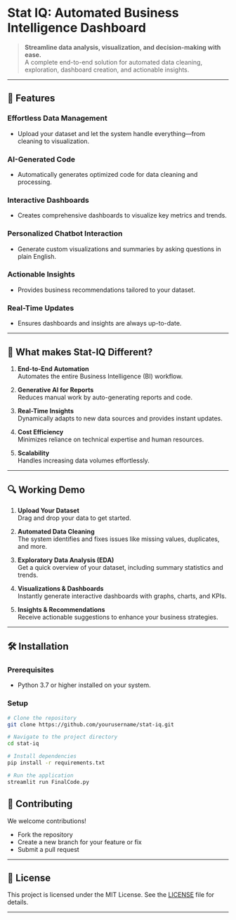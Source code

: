 # **Stat IQ: Automated Business Intelligence Dashboard**  

> **Streamline data analysis, visualization, and decision-making with ease.**  
> A complete end-to-end solution for automated data cleaning, exploration, dashboard creation, and actionable insights.  

---

## 🚀 **Features**  

### **Effortless Data Management**  
- Upload your dataset and let the system handle everything—from cleaning to visualization.  

### **AI-Generated Code**  
- Automatically generates optimized code for data cleaning and processing.  

### **Interactive Dashboards**  
- Creates comprehensive dashboards to visualize key metrics and trends.  

### **Personalized Chatbot Interaction**  
- Generate custom visualizations and summaries by asking questions in plain English.  

### **Actionable Insights**  
- Provides business recommendations tailored to your dataset.  

### **Real-Time Updates**  
- Ensures dashboards and insights are always up-to-date.  

---

## 🎯 **What makes Stat-IQ Different?**

1. **End-to-End Automation**  
   Automates the entire Business Intelligence (BI) workflow.  

2. **Generative AI for Reports**  
   Reduces manual work by auto-generating reports and code.  

3. **Real-Time Insights**  
   Dynamically adapts to new data sources and provides instant updates.  

4. **Cost Efficiency**  
   Minimizes reliance on technical expertise and human resources.  

5. **Scalability**  
   Handles increasing data volumes effortlessly.  

---

## 🔍 **Working Demo**  

1. **Upload Your Dataset**  
   Drag and drop your data to get started.  

2. **Automated Data Cleaning**  
   The system identifies and fixes issues like missing values, duplicates, and more.  

3. **Exploratory Data Analysis (EDA)**  
   Get a quick overview of your dataset, including summary statistics and trends.  

4. **Visualizations & Dashboards**  
   Instantly generate interactive dashboards with graphs, charts, and KPIs.  

5. **Insights & Recommendations**  
   Receive actionable suggestions to enhance your business strategies.  

---

## 🛠️ **Installation**  

### **Prerequisites**  
- Python 3.7 or higher installed on your system.  

### **Setup**  

```bash
# Clone the repository  
git clone https://github.com/yourusername/stat-iq.git  

# Navigate to the project directory  
cd stat-iq  

# Install dependencies  
pip install -r requirements.txt  

# Run the application  
streamlit run FinalCode.py  
```

## 🤝 **Contributing**  

We welcome contributions!  
- Fork the repository  
- Create a new branch for your feature or fix  
- Submit a pull request  

---

## 📄 **License**  

This project is licensed under the MIT License. See the [LICENSE](LICENSE) file for details.  

---
